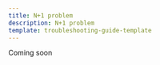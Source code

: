 ```yaml
---
title: N+1 problem
description: N+1 problem
template: troubleshooting-guide-template
---
```


Coming soon
<!---
Link in C:\Dev\spryker-docs\docs\scos\dev\troubleshooting\troubleshooting-performance-issues\external-calls-several-calls-to-zed.md
## N+1 problem

Some actions, parts of website or all website is slow.

### What is it?
It is any type of action that is performed per entity.

### Example

The customer has a cart with 20 items in it:
- We do request to a DB per item.
- We do an external call per per item.

Cases can vary but the main idea is that we do some action per item.

## Cause

Repeated action per entity.

## Solution

Change action from “per entity” to “batch of entities”. 

## N+1 problem (External calls)

### What does it look like in New Relic?

Case: Order is placed with 42 items inside. 

1. Select desired profiling:
TODO: Add image from https://spryker.atlassian.net/wiki/spaces/CORE/pages/3682566948/N+1+Problem

2. Check the details and analyze:
   TODO: Add image from https://spryker.atlassian.net/wiki/spaces/CORE/pages/3682566948/N+1+Problem

As we see on the profiling above we do 42 external calls as the number of items in the order.

On Curl response select and request itself we spend 45.70% and  45.49% so 91.19% of ALL the time spend on this request. So optimizing the number of requests has to be the priority here. 

3. Define a strategy to fix the problem.
   Simple, reduce the number of calls:

- do 1 bulk request
- move request after the “place order“ action. F.e. one of the OMS steps (but after releasing the customer to a success page).

But it is that simple? Not all the time.

- What if 3rd party system does not support bulk operations?
- What if we have to do a call exactly during the order placement? 

Well, that is the real challenge where you will need to find your solution. We can only share some most common cases here.

- It could be contacting 3rd party system to provide you with an integration point for bulk operations.
- Talk to the business to define where else this action can be performed.
- Update the loader on the page with some interactive games, so customers in not bored if nothing else can be optimized.
- Any other action. 

## N+1 problem (DB queries)

### What does it look like in Blackfire?
Case: add to cart in B2B store

- Go to SQL
  TODO: Add image from https://spryker.atlassian.net/wiki/spaces/CORE/pages/3682566948/N+1+Problem
- Order by “calls“ and/or “time“
TODO: Add image from https://spryker.atlassian.net/wiki/spaces/CORE/pages/3682566948/N+1+Problem
- Optimise calls and do ideally 1 instead of N calls.
--->